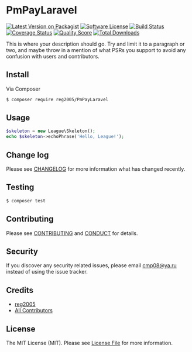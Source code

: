 # PmPayLaravel

[![Latest Version on Packagist][ico-version]][link-packagist]
[![Software License][ico-license]](LICENSE.md)
[![Build Status][ico-travis]][link-travis]
[![Coverage Status][ico-scrutinizer]][link-scrutinizer]
[![Quality Score][ico-code-quality]][link-code-quality]
[![Total Downloads][ico-downloads]][link-downloads]

This is where your description should go. Try and limit it to a paragraph or two, and maybe throw in a mention of what
PSRs you support to avoid any confusion with users and contributors.

## Install

Via Composer

``` bash
$ composer require reg2005/PmPayLaravel
```

## Usage

``` php
$skeleton = new League\Skeleton();
echo $skeleton->echoPhrase('Hello, League!');
```

## Change log

Please see [CHANGELOG](CHANGELOG.md) for more information what has changed recently.

## Testing

``` bash
$ composer test
```

## Contributing

Please see [CONTRIBUTING](CONTRIBUTING.md) and [CONDUCT](CONDUCT.md) for details.

## Security

If you discover any security related issues, please email cmp08@ya.ru instead of using the issue tracker.

## Credits

- [reg2005][link-author]
- [All Contributors][link-contributors]

## License

The MIT License (MIT). Please see [License File](LICENSE.md) for more information.

[ico-version]: https://img.shields.io/packagist/v/reg2005/PmPayLaravel.svg?style=flat-square
[ico-license]: https://img.shields.io/badge/license-MIT-brightgreen.svg?style=flat-square
[ico-travis]: https://img.shields.io/travis/reg2005/PmPayLaravel/master.svg?style=flat-square
[ico-scrutinizer]: https://img.shields.io/scrutinizer/coverage/g/reg2005/PmPayLaravel.svg?style=flat-square
[ico-code-quality]: https://img.shields.io/scrutinizer/g/reg2005/PmPayLaravel.svg?style=flat-square
[ico-downloads]: https://img.shields.io/packagist/dt/reg2005/PmPayLaravel.svg?style=flat-square

[link-packagist]: https://packagist.org/packages/reg2005/PmPayLaravel
[link-travis]: https://travis-ci.org/reg2005/PmPayLaravel
[link-scrutinizer]: https://scrutinizer-ci.com/g/reg2005/PmPayLaravel/code-structure
[link-code-quality]: https://scrutinizer-ci.com/g/reg2005/PmPayLaravel
[link-downloads]: https://packagist.org/packages/reg2005/PmPayLaravel
[link-author]: https://github.com/reg2005
[link-contributors]: ../../contributors
